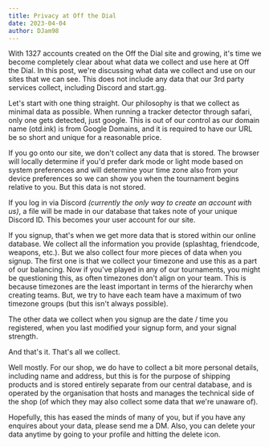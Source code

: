 ```yaml
---
title: Privacy at Off the Dial
date: 2023-04-04
author: DJam98
---
```


With 1327 accounts created on the Off the Dial site and growing, it's time we become completely clear about what data we collect and use here at Off the Dial. In this post, we're discussing what data we collect and use on our sites that we can see. This does not include any data that our 3rd party services collect, including Discord and start.gg.

Let's start with one thing straight. Our philosophy is that we collect as minimal data as possible. When running a tracker detector through safari, only one gets detected, just google. This is out of our control as our domain name (otd.ink) is from Google Domains, and it is required to have our URL be so short and unique for a reasonable price.

If you go onto our site, we don't collect any data that is stored. The browser will locally determine if you'd prefer dark mode or light mode based on system preferences and will determine your time zone also from your device preferences so we can show you when the tournament begins relative to you. But this data is not stored.

If you log in via Discord *(currently the only way to create an account with us)*, a file will be made in our database that takes note of your unique Discord ID. This becomes your user account for our site. 

If you signup, that's when we get more data that is stored within our online database. We collect all the information you provide (splashtag, friendcode, weapons, etc.). But we also collect four more pieces of data when you signup. The first one is that we collect your timezone and use this as a part of our balancing. Now if you've played in any of our tournaments, you might be questioning this, as often timezones don't align on your team. This is because timezones are the least important in terms of the hierarchy when creating teams. But, we try to have each team have a maximum of two timezone groups (but this isn't always possible).

The other data we collect when you signup are the date / time you registered, when you last modified your signup form, and your signal strength.

And that's it. That's all we collect.

Well mostly. For our shop, we do have to collect a bit more personal details, including name and address, but this is for the purpose of shipping products and is stored entirely separate from our central database, and is operated by the organisation that hosts and manages the technical side of the shop (of which they may also collect some data that we're unaware of).

Hopefully, this has eased the minds of many of you, but if you have any enquires about your data, please send me a DM. Also, you can delete your data anytime by going to your profile and hitting the delete icon.